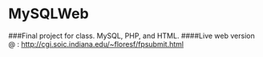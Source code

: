 # MySQLWeb
###Final project for class. MySQL, PHP, and HTML. 
####Live web version @ : http://cgi.soic.indiana.edu/~floresf/fpsubmit.html
